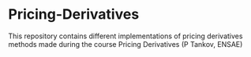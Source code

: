 # Pricing-Derivatives

This repository contains different implementations of pricing derivatives methods made during the course Pricing Derivatives (P Tankov, ENSAE)
